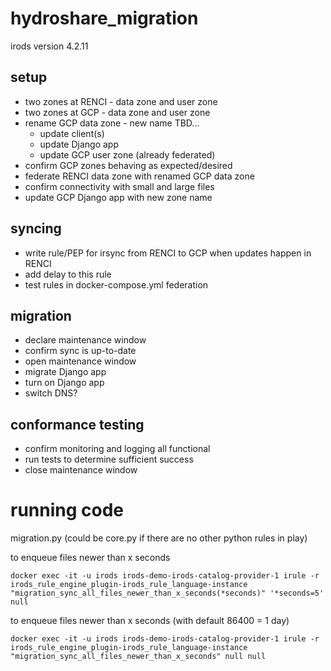 # hydroshare_migration

irods version 4.2.11

## setup

- two zones at RENCI - data zone and user zone
- two zones at GCP - data zone and user zone
- rename GCP data zone - new name TBD...
  - update client(s)
  - update Django app
  - update GCP user zone (already federated)
- confirm GCP zones behaving as expected/desired
- federate RENCI data zone with renamed GCP data zone
- confirm connectivity with small and large files
- update GCP Django app with new zone name

## syncing

- write rule/PEP for irsync from RENCI to GCP when updates happen in RENCI
- add delay to this rule
- test rules in docker-compose.yml federation

## migration

- declare maintenance window
- confirm sync is up-to-date
- open maintenance window
- migrate Django app
- turn on Django app
- switch DNS?

## conformance testing

- confirm monitoring and logging all functional
- run tests to determine sufficient success
- close maintenance window

# running code

migration.py (could be core.py if there are no other python rules in play)

to enqueue files newer than x seconds
```
docker exec -it -u irods irods-demo-irods-catalog-provider-1 irule -r irods_rule_engine_plugin-irods_rule_language-instance "migration_sync_all_files_newer_than_x_seconds(*seconds)" '*seconds=5' null
```

to enqueue files newer than x seconds (with default 86400 = 1 day)
```
docker exec -it -u irods irods-demo-irods-catalog-provider-1 irule -r irods_rule_engine_plugin-irods_rule_language-instance "migration_sync_all_files_newer_than_x_seconds" null null
```
